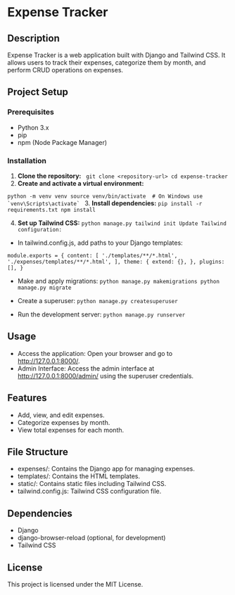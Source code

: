 # Expense Tracker

## Description

Expense Tracker is a web application built with Django and Tailwind CSS. It allows users to track their expenses, categorize them by month, and perform CRUD operations on expenses.

## Project Setup

### Prerequisites

- Python 3.x
- pip
- npm (Node Package Manager)

### Installation

1. **Clone the repository:**
   ``
   git clone <repository-url>
   cd expense-tracker``
2. **Create and activate a virtual environment:**

``python -m venv venv
source venv/bin/activate  # On Windows use `venv\Scripts\activate`
``
3. **Install dependencies:**
``
pip install -r requirements.txt
npm install
``

4. **Set up Tailwind CSS:**
``
python manage.py tailwind init
Update Tailwind configuration:
``

- In tailwind.config.js, add paths to your Django templates:

``
module.exports = {
  content: [
    './templates/**/*.html',
    './expenses/templates/**/*.html',
  ],
  theme: {
    extend: {},
  },
  plugins: [],
}
``

- Make and apply migrations:
``
python manage.py makemigrations
python manage.py migrate
``

- Create a superuser:
``
python manage.py createsuperuser
``
- Run the development server:
``
python manage.py runserver
``
## Usage

- Access the application: Open your browser and go to http://127.0.0.1:8000/.
- Admin Interface: Access the admin interface at http://127.0.0.1:8000/admin/ using the superuser credentials.

## Features

- Add, view, and edit expenses.
- Categorize expenses by month.
- View total expenses for each month.

## File Structure

- expenses/: Contains the Django app for managing expenses.
- templates/: Contains the HTML templates.
- static/: Contains static files including Tailwind CSS.
- tailwind.config.js: Tailwind CSS configuration file.

## Dependencies

- Django
- django-browser-reload (optional, for development)
- Tailwind CSS

## License
This project is licensed under the MIT License.

